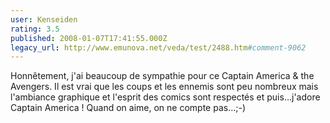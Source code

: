 ```yaml
---
user: Kenseiden
rating: 3.5
published: 2008-01-07T17:41:55.000Z
legacy_url: http://www.emunova.net/veda/test/2488.htm#comment-9062
---
```

Honnêtement, j'ai beaucoup de sympathie pour ce Captain America & the Avengers. Il est vrai que les coups et les ennemis sont peu nombreux mais l'ambiance graphique et l'esprit des comics sont respectés et puis...j'adore Captain America ! Quand on aime, on ne compte pas...;-)